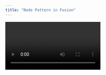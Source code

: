 ```yaml
---
title: "Node Pattern in Fusion"
---
```


<Video videoId="3iTXFHAvZ-U" />

By leveraging the [**global object identification pattern**](https://graphql.org/learn/global-object-identification/), also known as the **node pattern**, Fusion can work seamlessly with source systems that implement this specification. This integration enables a zero-configuration setup for your distributed GraphQL services and allows you to re-expose fields like `node` through the gateway.

# Understanding the Node Pattern

The **node pattern** is a part of the Relay GraphQL server specifications that provides a way to globally identify objects within a GraphQL schema. It introduces a universal `Node` interface that any object can implement, ensuring each object has a unique identifier. This pattern is particularly beneficial for client applications using [Relay](https://relay.dev), as it allows for efficient data (re-)fetching and caching.

- **Global Object Identification**: Provides a consistent way to reference objects across different subgraphs.
- **Efficient Data Fetching**: Enables clients to refetch or update specific nodes without querying unnecessary data.
- **Seamless Integration**: Allows Fusion to automatically compose and optimize queries across subgraphs that implement the node pattern.

# Implementing the Node Pattern in HotChocolate

To take advantage of the node pattern in Fusion, your source systems need to implement the `Node` interface as defined by the Relay specifications.
This involves adding the global object identification pattern to your schema.

Here's how you can implement the node pattern in HotChocolate:

```csharp
builder.Services
    .AddGraphQLServer()
    .AddTypes() // source generated by HotChocolate.Types.Analyzer
    .AddGlobalObjectIdentification(); // Adds the Node interface and node field
```

Now you need to add a node resolver to your schema:

```csharp
[QueryType]
public static class Query
{
    [NodeResolver]
    public static Product GetProductById(int id, IProductService userService)
    {
        return userService.GetProductById(id);
    }
}
```

By specifying the `NodeResolver` attribute on the `GetProductById` method, you indicate that this method resolves nodes based on their global ID. As `Product` defines a node resolver, HotChocolate will automatically expose the `node` field in the schema, let `Product` implement the `Node` interface, and also infer the `id` field as the global identifier of type `ID!`.

# Zero Configuration Setup with Fusion

Fusion can automatically detect source systems that implement the node pattern, allowing for a zero-configuration setup. By leveraging the global object identification, Fusion can optimize data fetching across subgraphs without additional configuration.

1. **Export Schemas**: Export the schemas from your subgraphs without additional configuration.

   ```bash
   dotnet run --project quick-start.Products -- schema export --output schema.graphql
   ```

2. **Pack Subgraphs**: Pack the subgraph configurations.

   ```bash
   fusion subgraph pack --name Products --schema schema.graphql --output products.fsp
   ```

3. **Compose the Gateway**: Use Fusion to compose the gateway configuration.

   ```bash
   fusion compose -p gateway.fgp -s ../quick-start.Products --enable-nodes
   ```

### Querying the Node Field

Clients can now query for nodes directly via the gateway:

```graphql
{
  node(id: "UHJvZHVjdDoy") {
    ... on Product {
      id
      name
    }
  }
}
```

This query fetches a `Product` node with a specific ID.

# Example Repository

A practical example demonstrating this integration is available in the [HotChocolate Examples Repository](https://github.com/ChilliCream/hotchocolate-examples/tree/master/fusion/relay-schema).

This example also showcases how you can integrate `--enable-nodes` directly with [the Aspire Integration](/docs/fusion/v14/aspire) to simplify the composition process further.
